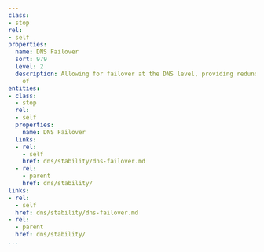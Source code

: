 ```yaml
---
class:
- stop
rel:
- self
properties:
  name: DNS Failover
  sort: 979
  level: 2
  description: Allowing for failover at the DNS level, providing redundancy and failover
    of
entities:
- class:
  - stop
  rel:
  - self
  properties:
    name: DNS Failover
  links:
  - rel:
    - self
    href: dns/stability/dns-failover.md
  - rel:
    - parent
    href: dns/stability/
links:
- rel:
  - self
  href: dns/stability/dns-failover.md
- rel:
  - parent
  href: dns/stability/
...
```

